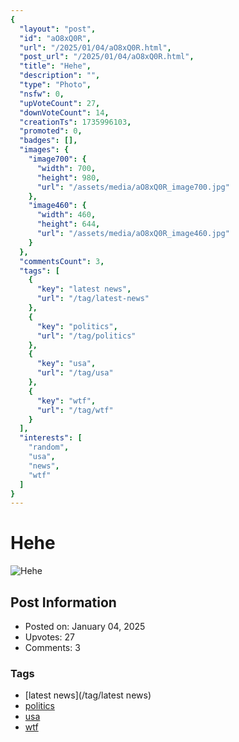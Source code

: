 ```yaml
---
{
  "layout": "post",
  "id": "aO8xQ0R",
  "url": "/2025/01/04/aO8xQ0R.html",
  "post_url": "/2025/01/04/aO8xQ0R.html",
  "title": "Hehe",
  "description": "",
  "type": "Photo",
  "nsfw": 0,
  "upVoteCount": 27,
  "downVoteCount": 14,
  "creationTs": 1735996103,
  "promoted": 0,
  "badges": [],
  "images": {
    "image700": {
      "width": 700,
      "height": 980,
      "url": "/assets/media/aO8xQ0R_image700.jpg"
    },
    "image460": {
      "width": 460,
      "height": 644,
      "url": "/assets/media/aO8xQ0R_image460.jpg"
    }
  },
  "commentsCount": 3,
  "tags": [
    {
      "key": "latest news",
      "url": "/tag/latest-news"
    },
    {
      "key": "politics",
      "url": "/tag/politics"
    },
    {
      "key": "usa",
      "url": "/tag/usa"
    },
    {
      "key": "wtf",
      "url": "/tag/wtf"
    }
  ],
  "interests": [
    "random",
    "usa",
    "news",
    "wtf"
  ]
}
---
```


# Hehe

![Hehe](/assets/media/aO8xQ0R_image700.jpg)

## Post Information

- Posted on: January 04, 2025
- Upvotes: 27
- Comments: 3

### Tags

- [latest news](/tag/latest news)
- [politics](/tag/politics)
- [usa](/tag/usa)
- [wtf](/tag/wtf)
